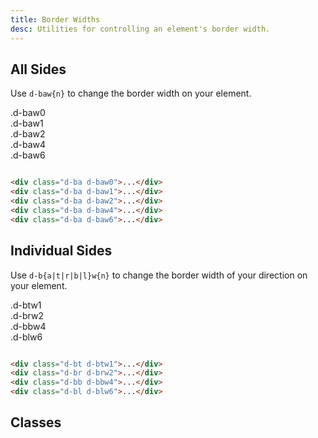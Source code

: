 ```yaml
---
title: Border Widths
desc: Utilities for controlling an element's border width.
---
```


## All Sides

Use `d-baw{n}` to change the border width on your element.

<code-well-header class="d-fl-col5 d-flg8 d-fw-wrap d-p24 d-bgc-magenta-100 d-bgo50 d-w100p d-hmn102" custom>
  <div class="d-fl-center d-p16 d-ba d-bc-magenta-200 d-baw0 d-bgc-magenta-100 d-fs-200 d-ff-mono">.d-baw0</div>
  <div class="d-fl-center d-p16 d-ba d-bc-magenta-200 d-baw1 d-bgc-magenta-100 d-fs-200 d-ff-mono">.d-baw1</div>
  <div class="d-fl-center d-p16 d-ba d-bc-magenta-200 d-baw2 d-bgc-magenta-100 d-fs-200 d-ff-mono">.d-baw2</div>
  <div class="d-fl-center d-p16 d-ba d-bc-magenta-200 d-baw4 d-bgc-magenta-100 d-fs-200 d-ff-mono">.d-baw4</div>
  <div class="d-fl-center d-p16 d-ba d-bc-magenta-200 d-baw6 d-bgc-magenta-100 d-fs-200 d-ff-mono">.d-baw6</div>
</code-well-header>

```html

<div class="d-ba d-baw0">...</div>
<div class="d-ba d-baw1">...</div>
<div class="d-ba d-baw2">...</div>
<div class="d-ba d-baw4">...</div>
<div class="d-ba d-baw6">...</div>
```

## Individual Sides

Use `d-b{a|t|r|b|l}w{n}` to change the border width of your direction on your element.

<code-well-header class="d-fl-col5 d-flg8 d-fw-wrap d-p24 d-bgc-yellow-100 d-w100p d-hmn102" custom>
  <div class="d-fl-center d-p16 d-bt d-bc-yellow-400 d-btw1 d-bgc-yellow-100 d-fs-200 d-ff-mono">.d-btw1</div>
  <div class="d-fl-center d-p16 d-br d-bc-yellow-400 d-brw2 d-bgc-yellow-100 d-fs-200 d-ff-mono">.d-brw2</div>
  <div class="d-fl-center d-p16 d-bb d-bc-yellow-400 d-bbw4 d-bgc-yellow-100 d-fs-200 d-ff-mono">.d-bbw4</div>
  <div class="d-fl-center d-p16 d-bl d-bc-yellow-400 d-blw6 d-bgc-yellow-100 d-fs-200 d-ff-mono">.d-blw6</div>
</code-well-header>

```html

<div class="d-bt d-btw1">...</div>
<div class="d-br d-brw2">...</div>
<div class="d-bb d-bbw4">...</div>
<div class="d-bl d-blw6">...</div>
```

## Classes

<div class="d-h464 d-of-y-scroll d-bb d-bc-black-200">
  <utility-class-table>
    <template #content>
      <tbody v-for="i in ['all', 'top', 'right', 'bottom', 'left']">
        <tr v-for="w in [0, 1, 2, 4, 6]">
          <th scope="row" class="d-ff-mono d-fc-purple-400 d-fw-normal d-fs-100">.d-b{{ i[0] }}w{{ w }}</th>
          <td class="d-ff-mono d-fs-100">
            <span v-if="i === 'all'">border-width: var(--su{{ w }}) !important;</span>
            <span v-else>border-{{i}}-width: var(--su{{ w }}) !important;</span>
          </td>
        </tr>
      </tbody>
    </template>
  </utility-class-table>
</div>
